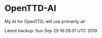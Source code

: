# OpenTTD-AI
My AI for OpenTTD, will use primarily air

Latest backup: Sun Sep 29 16:26:01 UTC 2019
